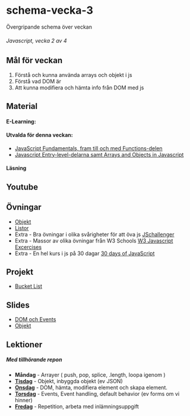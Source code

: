 # schema-vecka-3
Övergripande schema över veckan

###### Javascript, vecka 2 av 4

## Mål för veckan
1. Förstå och kunna använda arrays och objekt i js
2. Förstå vad DOM är
3. Att kunna modifiera och hämta info från DOM med js

## Material
#### E-Learning:
#### Utvalda för denna veckan:
* [JavaScript Fundamentals, fram till och med Functions-delen](https://app.pluralsight.com/library/courses/fundamentals-javascript/table-of-contents)
* [Javascript Entry-level-delarna samt Arrays and Objects in Javascript](https://app.pluralsight.com/paths/skill/javascript-2022)
  
#### Läsning

## Youtube

## Övningar
* [Objekt](https://github.com/Lexicon-frontend-2024-2025/exercise-js-objects-bootcamp)
* [Listor](https://github.com/Lexicon-frontend-2024-2025/exercise-array-bootcamp)
* Extra - Bra övningar i olika svårigheter för att öva js [JSchallenger](https://www.jschallenger.com/)
* Extra - Massor av olika övningar från W3 Schools [W3 Javascript Excercises](https://www.w3schools.com/js/js_exercises.asp)
* Extra - En hel kurs i js på 30 dagar [30 days of JavaScript](https://github.com/Asabeneh/30-Days-Of-JavaScript/tree/master)

## Projekt
* [Bucket List](https://github.com/Lexicon-frontend-2024-2025/projekt-bucket-list/tree/main)

## Slides
* [DOM och Events](https://docs.google.com/presentation/d/1mvd5SYjcwPvJzqS94_Wkc6Ys5Sm0mG24h6C3ymKMesI/edit?usp=sharing)
* [Objekt](https://docs.google.com/presentation/d/1q_XG3pYQTUB43uBOA42eJwTeH5Vk3pcGcCxUoUyjGeI/edit?usp=sharing)

## Lektioner
##### Med tillhörande repon
* **Måndag** - Arrayer ( push, pop, splice, .length, loopa igenom )
* **[Tisdag](https://github.com/Lexicon-frontend-2024-2025/lektion-14-jan)** - Objekt, inbyggda objekt (ev JSON)
* **[Onsdag](https://github.com/Lexicon-frontend-2024-2025/lektion-15-jan)** - DOM, hämta, modifiera element och skapa element.
* **[Torsdag](https://github.com/Lexicon-frontend-2024-2025/lektion-16-jan)** - Events, Event handling, default behavior (ev forms om vi hinner)
* **[Fredag]()** - Repetition, arbeta med inlämningsuppgift
